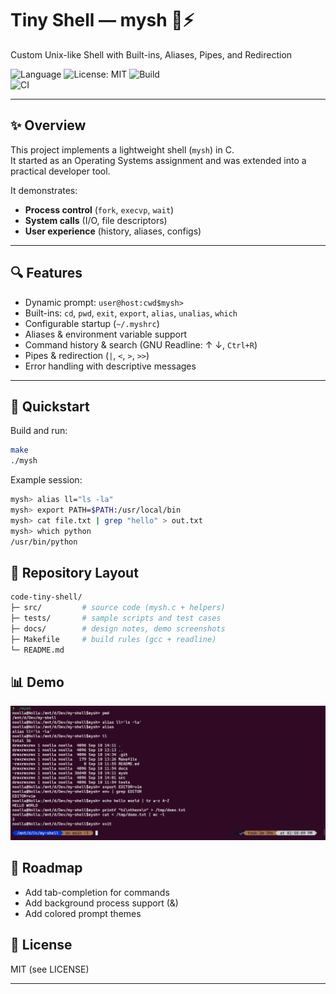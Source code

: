 # Tiny Shell — mysh 🐚⚡  
Custom Unix-like Shell with Built-ins, Aliases, Pipes, and Redirection  

![Language](https://img.shields.io/badge/language-C-blue.svg) 
![License: MIT](https://img.shields.io/badge/License-MIT-green.svg) 
![Build](https://img.shields.io/badge/build-Makefile-orange.svg)  
![CI](https://github.com/NoellaButi/code-tiny-shell/actions/workflows/ci.yml/badge.svg?branch=main)

---

## ✨ Overview
This project implements a lightweight shell (`mysh`) in C.  
It started as an Operating Systems assignment and was extended into a practical developer tool.  

It demonstrates:
- **Process control** (`fork`, `execvp`, `wait`)  
- **System calls** (I/O, file descriptors)  
- **User experience** (history, aliases, configs)  

---

## 🔍 Features
- Dynamic prompt: `user@host:cwd$mysh>`  
- Built-ins: `cd`, `pwd`, `exit`, `export`, `alias`, `unalias`, `which`  
- Configurable startup (`~/.myshrc`)  
- Aliases & environment variable support  
- Command history & search (GNU Readline: ↑ ↓, `Ctrl+R`)  
- Pipes & redirection (`|`, `<`, `>`, `>>`)  
- Error handling with descriptive messages  

---

## 🚦 Quickstart

Build and run:
```bash
make
./mysh
```

Example session:
```bash
mysh> alias ll="ls -la"
mysh> export PATH=$PATH:/usr/local/bin
mysh> cat file.txt | grep "hello" > out.txt
mysh> which python
/usr/bin/python
```

## 📁 Repository Layout
```bash
code-tiny-shell/
├─ src/         # source code (mysh.c + helpers)
├─ tests/       # sample scripts and test cases
├─ docs/        # design notes, demo screenshots
├─ Makefile     # build rules (gcc + readline)
└─ README.md
```

## 📊 Demo
![Demo](docs/demo.png)

## 🔮 Roadmap
- Add tab-completion for commands
- Add background process support (&)
- Add colored prompt themes

## 📜 License
MIT (see LICENSE)

---
